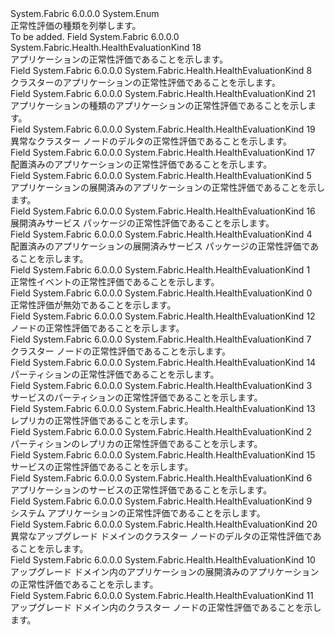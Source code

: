 <Type Name="HealthEvaluationKind" FullName="System.Fabric.Health.HealthEvaluationKind">
  <TypeSignature Language="C#" Value="public enum HealthEvaluationKind" />
  <TypeSignature Language="ILAsm" Value=".class public auto ansi sealed HealthEvaluationKind extends System.Enum" />
  <TypeSignature Language="DocId" Value="T:System.Fabric.Health.HealthEvaluationKind" />
  <TypeSignature Language="VB.NET" Value="Public Enum HealthEvaluationKind" />
  <TypeSignature Language="F#" Value="type HealthEvaluationKind = " />
  <AssemblyInfo>
    <AssemblyName>System.Fabric</AssemblyName>
    <AssemblyVersion>6.0.0.0</AssemblyVersion>
  </AssemblyInfo>
  <Base>
    <BaseTypeName>System.Enum</BaseTypeName>
  </Base>
  <Docs>
    <summary>
      <para>正常性評価の種類を列挙します。</para>
    </summary>
    <remarks>To be added.</remarks>
  </Docs>
  <Members>
    <Member MemberName="Application">
      <MemberSignature Language="C#" Value="Application" />
      <MemberSignature Language="ILAsm" Value=".field public static literal valuetype System.Fabric.Health.HealthEvaluationKind Application = int32(18)" />
      <MemberSignature Language="DocId" Value="F:System.Fabric.Health.HealthEvaluationKind.Application" />
      <MemberSignature Language="VB.NET" Value="Application" />
      <MemberSignature Language="F#" Value="Application = 18" Usage="System.Fabric.Health.HealthEvaluationKind.Application" />
      <MemberType>Field</MemberType>
      <AssemblyInfo>
        <AssemblyName>System.Fabric</AssemblyName>
        <AssemblyVersion>6.0.0.0</AssemblyVersion>
      </AssemblyInfo>
      <ReturnValue>
        <ReturnType>System.Fabric.Health.HealthEvaluationKind</ReturnType>
      </ReturnValue>
      <MemberValue>18</MemberValue>
      <Docs>
        <summary>
          <para>アプリケーションの正常性評価であることを示します。</para>
        </summary>
      </Docs>
    </Member>
    <Member MemberName="Applications">
      <MemberSignature Language="C#" Value="Applications" />
      <MemberSignature Language="ILAsm" Value=".field public static literal valuetype System.Fabric.Health.HealthEvaluationKind Applications = int32(8)" />
      <MemberSignature Language="DocId" Value="F:System.Fabric.Health.HealthEvaluationKind.Applications" />
      <MemberSignature Language="VB.NET" Value="Applications" />
      <MemberSignature Language="F#" Value="Applications = 8" Usage="System.Fabric.Health.HealthEvaluationKind.Applications" />
      <MemberType>Field</MemberType>
      <AssemblyInfo>
        <AssemblyName>System.Fabric</AssemblyName>
        <AssemblyVersion>6.0.0.0</AssemblyVersion>
      </AssemblyInfo>
      <ReturnValue>
        <ReturnType>System.Fabric.Health.HealthEvaluationKind</ReturnType>
      </ReturnValue>
      <MemberValue>8</MemberValue>
      <Docs>
        <summary>
          <para>クラスターのアプリケーションの正常性評価であることを示します。</para>
        </summary>
      </Docs>
    </Member>
    <Member MemberName="ApplicationTypeApplications">
      <MemberSignature Language="C#" Value="ApplicationTypeApplications" />
      <MemberSignature Language="ILAsm" Value=".field public static literal valuetype System.Fabric.Health.HealthEvaluationKind ApplicationTypeApplications = int32(21)" />
      <MemberSignature Language="DocId" Value="F:System.Fabric.Health.HealthEvaluationKind.ApplicationTypeApplications" />
      <MemberSignature Language="VB.NET" Value="ApplicationTypeApplications" />
      <MemberSignature Language="F#" Value="ApplicationTypeApplications = 21" Usage="System.Fabric.Health.HealthEvaluationKind.ApplicationTypeApplications" />
      <MemberType>Field</MemberType>
      <AssemblyInfo>
        <AssemblyName>System.Fabric</AssemblyName>
        <AssemblyVersion>6.0.0.0</AssemblyVersion>
      </AssemblyInfo>
      <ReturnValue>
        <ReturnType>System.Fabric.Health.HealthEvaluationKind</ReturnType>
      </ReturnValue>
      <MemberValue>21</MemberValue>
      <Docs>
        <summary>
          <para>
            アプリケーションの種類のアプリケーションの正常性評価であることを示します。
            </para>
        </summary>
      </Docs>
    </Member>
    <Member MemberName="DeltaNodesCheck">
      <MemberSignature Language="C#" Value="DeltaNodesCheck" />
      <MemberSignature Language="ILAsm" Value=".field public static literal valuetype System.Fabric.Health.HealthEvaluationKind DeltaNodesCheck = int32(19)" />
      <MemberSignature Language="DocId" Value="F:System.Fabric.Health.HealthEvaluationKind.DeltaNodesCheck" />
      <MemberSignature Language="VB.NET" Value="DeltaNodesCheck" />
      <MemberSignature Language="F#" Value="DeltaNodesCheck = 19" Usage="System.Fabric.Health.HealthEvaluationKind.DeltaNodesCheck" />
      <MemberType>Field</MemberType>
      <AssemblyInfo>
        <AssemblyName>System.Fabric</AssemblyName>
        <AssemblyVersion>6.0.0.0</AssemblyVersion>
      </AssemblyInfo>
      <ReturnValue>
        <ReturnType>System.Fabric.Health.HealthEvaluationKind</ReturnType>
      </ReturnValue>
      <MemberValue>19</MemberValue>
      <Docs>
        <summary>
          <para>異常なクラスター ノードのデルタの正常性評価であることを示します。</para>
        </summary>
      </Docs>
    </Member>
    <Member MemberName="DeployedApplication">
      <MemberSignature Language="C#" Value="DeployedApplication" />
      <MemberSignature Language="ILAsm" Value=".field public static literal valuetype System.Fabric.Health.HealthEvaluationKind DeployedApplication = int32(17)" />
      <MemberSignature Language="DocId" Value="F:System.Fabric.Health.HealthEvaluationKind.DeployedApplication" />
      <MemberSignature Language="VB.NET" Value="DeployedApplication" />
      <MemberSignature Language="F#" Value="DeployedApplication = 17" Usage="System.Fabric.Health.HealthEvaluationKind.DeployedApplication" />
      <MemberType>Field</MemberType>
      <AssemblyInfo>
        <AssemblyName>System.Fabric</AssemblyName>
        <AssemblyVersion>6.0.0.0</AssemblyVersion>
      </AssemblyInfo>
      <ReturnValue>
        <ReturnType>System.Fabric.Health.HealthEvaluationKind</ReturnType>
      </ReturnValue>
      <MemberValue>17</MemberValue>
      <Docs>
        <summary>
          <para>配置済みのアプリケーションの正常性評価であることを示します。</para>
        </summary>
      </Docs>
    </Member>
    <Member MemberName="DeployedApplications">
      <MemberSignature Language="C#" Value="DeployedApplications" />
      <MemberSignature Language="ILAsm" Value=".field public static literal valuetype System.Fabric.Health.HealthEvaluationKind DeployedApplications = int32(5)" />
      <MemberSignature Language="DocId" Value="F:System.Fabric.Health.HealthEvaluationKind.DeployedApplications" />
      <MemberSignature Language="VB.NET" Value="DeployedApplications" />
      <MemberSignature Language="F#" Value="DeployedApplications = 5" Usage="System.Fabric.Health.HealthEvaluationKind.DeployedApplications" />
      <MemberType>Field</MemberType>
      <AssemblyInfo>
        <AssemblyName>System.Fabric</AssemblyName>
        <AssemblyVersion>6.0.0.0</AssemblyVersion>
      </AssemblyInfo>
      <ReturnValue>
        <ReturnType>System.Fabric.Health.HealthEvaluationKind</ReturnType>
      </ReturnValue>
      <MemberValue>5</MemberValue>
      <Docs>
        <summary>
          <para>アプリケーションの展開済みのアプリケーションの正常性評価であることを示します。</para>
        </summary>
      </Docs>
    </Member>
    <Member MemberName="DeployedServicePackage">
      <MemberSignature Language="C#" Value="DeployedServicePackage" />
      <MemberSignature Language="ILAsm" Value=".field public static literal valuetype System.Fabric.Health.HealthEvaluationKind DeployedServicePackage = int32(16)" />
      <MemberSignature Language="DocId" Value="F:System.Fabric.Health.HealthEvaluationKind.DeployedServicePackage" />
      <MemberSignature Language="VB.NET" Value="DeployedServicePackage" />
      <MemberSignature Language="F#" Value="DeployedServicePackage = 16" Usage="System.Fabric.Health.HealthEvaluationKind.DeployedServicePackage" />
      <MemberType>Field</MemberType>
      <AssemblyInfo>
        <AssemblyName>System.Fabric</AssemblyName>
        <AssemblyVersion>6.0.0.0</AssemblyVersion>
      </AssemblyInfo>
      <ReturnValue>
        <ReturnType>System.Fabric.Health.HealthEvaluationKind</ReturnType>
      </ReturnValue>
      <MemberValue>16</MemberValue>
      <Docs>
        <summary>
          <para>展開済みサービス パッケージの正常性評価であることを示します。</para>
        </summary>
      </Docs>
    </Member>
    <Member MemberName="DeployedServicePackages">
      <MemberSignature Language="C#" Value="DeployedServicePackages" />
      <MemberSignature Language="ILAsm" Value=".field public static literal valuetype System.Fabric.Health.HealthEvaluationKind DeployedServicePackages = int32(4)" />
      <MemberSignature Language="DocId" Value="F:System.Fabric.Health.HealthEvaluationKind.DeployedServicePackages" />
      <MemberSignature Language="VB.NET" Value="DeployedServicePackages" />
      <MemberSignature Language="F#" Value="DeployedServicePackages = 4" Usage="System.Fabric.Health.HealthEvaluationKind.DeployedServicePackages" />
      <MemberType>Field</MemberType>
      <AssemblyInfo>
        <AssemblyName>System.Fabric</AssemblyName>
        <AssemblyVersion>6.0.0.0</AssemblyVersion>
      </AssemblyInfo>
      <ReturnValue>
        <ReturnType>System.Fabric.Health.HealthEvaluationKind</ReturnType>
      </ReturnValue>
      <MemberValue>4</MemberValue>
      <Docs>
        <summary>
          <para>配置済みのアプリケーションの展開済みサービス パッケージの正常性評価であることを示します。</para>
        </summary>
      </Docs>
    </Member>
    <Member MemberName="Event">
      <MemberSignature Language="C#" Value="Event" />
      <MemberSignature Language="ILAsm" Value=".field public static literal valuetype System.Fabric.Health.HealthEvaluationKind Event = int32(1)" />
      <MemberSignature Language="DocId" Value="F:System.Fabric.Health.HealthEvaluationKind.Event" />
      <MemberSignature Language="VB.NET" Value="Event" />
      <MemberSignature Language="F#" Value="Event = 1" Usage="System.Fabric.Health.HealthEvaluationKind.Event" />
      <MemberType>Field</MemberType>
      <AssemblyInfo>
        <AssemblyName>System.Fabric</AssemblyName>
        <AssemblyVersion>6.0.0.0</AssemblyVersion>
      </AssemblyInfo>
      <ReturnValue>
        <ReturnType>System.Fabric.Health.HealthEvaluationKind</ReturnType>
      </ReturnValue>
      <MemberValue>1</MemberValue>
      <Docs>
        <summary>
          <para>正常性イベントの正常性評価であることを示します。</para>
        </summary>
      </Docs>
    </Member>
    <Member MemberName="Invalid">
      <MemberSignature Language="C#" Value="Invalid" />
      <MemberSignature Language="ILAsm" Value=".field public static literal valuetype System.Fabric.Health.HealthEvaluationKind Invalid = int32(0)" />
      <MemberSignature Language="DocId" Value="F:System.Fabric.Health.HealthEvaluationKind.Invalid" />
      <MemberSignature Language="VB.NET" Value="Invalid" />
      <MemberSignature Language="F#" Value="Invalid = 0" Usage="System.Fabric.Health.HealthEvaluationKind.Invalid" />
      <MemberType>Field</MemberType>
      <AssemblyInfo>
        <AssemblyName>System.Fabric</AssemblyName>
        <AssemblyVersion>6.0.0.0</AssemblyVersion>
      </AssemblyInfo>
      <ReturnValue>
        <ReturnType>System.Fabric.Health.HealthEvaluationKind</ReturnType>
      </ReturnValue>
      <MemberValue>0</MemberValue>
      <Docs>
        <summary>
          <para>正常性評価が無効であることを示します。</para>
        </summary>
      </Docs>
    </Member>
    <Member MemberName="Node">
      <MemberSignature Language="C#" Value="Node" />
      <MemberSignature Language="ILAsm" Value=".field public static literal valuetype System.Fabric.Health.HealthEvaluationKind Node = int32(12)" />
      <MemberSignature Language="DocId" Value="F:System.Fabric.Health.HealthEvaluationKind.Node" />
      <MemberSignature Language="VB.NET" Value="Node" />
      <MemberSignature Language="F#" Value="Node = 12" Usage="System.Fabric.Health.HealthEvaluationKind.Node" />
      <MemberType>Field</MemberType>
      <AssemblyInfo>
        <AssemblyName>System.Fabric</AssemblyName>
        <AssemblyVersion>6.0.0.0</AssemblyVersion>
      </AssemblyInfo>
      <ReturnValue>
        <ReturnType>System.Fabric.Health.HealthEvaluationKind</ReturnType>
      </ReturnValue>
      <MemberValue>12</MemberValue>
      <Docs>
        <summary>
          <para>ノードの正常性評価であることを示します。</para>
        </summary>
      </Docs>
    </Member>
    <Member MemberName="Nodes">
      <MemberSignature Language="C#" Value="Nodes" />
      <MemberSignature Language="ILAsm" Value=".field public static literal valuetype System.Fabric.Health.HealthEvaluationKind Nodes = int32(7)" />
      <MemberSignature Language="DocId" Value="F:System.Fabric.Health.HealthEvaluationKind.Nodes" />
      <MemberSignature Language="VB.NET" Value="Nodes" />
      <MemberSignature Language="F#" Value="Nodes = 7" Usage="System.Fabric.Health.HealthEvaluationKind.Nodes" />
      <MemberType>Field</MemberType>
      <AssemblyInfo>
        <AssemblyName>System.Fabric</AssemblyName>
        <AssemblyVersion>6.0.0.0</AssemblyVersion>
      </AssemblyInfo>
      <ReturnValue>
        <ReturnType>System.Fabric.Health.HealthEvaluationKind</ReturnType>
      </ReturnValue>
      <MemberValue>7</MemberValue>
      <Docs>
        <summary>
          <para>クラスター ノードの正常性評価であることを示します。</para>
        </summary>
      </Docs>
    </Member>
    <Member MemberName="Partition">
      <MemberSignature Language="C#" Value="Partition" />
      <MemberSignature Language="ILAsm" Value=".field public static literal valuetype System.Fabric.Health.HealthEvaluationKind Partition = int32(14)" />
      <MemberSignature Language="DocId" Value="F:System.Fabric.Health.HealthEvaluationKind.Partition" />
      <MemberSignature Language="VB.NET" Value="Partition" />
      <MemberSignature Language="F#" Value="Partition = 14" Usage="System.Fabric.Health.HealthEvaluationKind.Partition" />
      <MemberType>Field</MemberType>
      <AssemblyInfo>
        <AssemblyName>System.Fabric</AssemblyName>
        <AssemblyVersion>6.0.0.0</AssemblyVersion>
      </AssemblyInfo>
      <ReturnValue>
        <ReturnType>System.Fabric.Health.HealthEvaluationKind</ReturnType>
      </ReturnValue>
      <MemberValue>14</MemberValue>
      <Docs>
        <summary>
          <para>パーティションの正常性評価であることを示します。</para>
        </summary>
      </Docs>
    </Member>
    <Member MemberName="Partitions">
      <MemberSignature Language="C#" Value="Partitions" />
      <MemberSignature Language="ILAsm" Value=".field public static literal valuetype System.Fabric.Health.HealthEvaluationKind Partitions = int32(3)" />
      <MemberSignature Language="DocId" Value="F:System.Fabric.Health.HealthEvaluationKind.Partitions" />
      <MemberSignature Language="VB.NET" Value="Partitions" />
      <MemberSignature Language="F#" Value="Partitions = 3" Usage="System.Fabric.Health.HealthEvaluationKind.Partitions" />
      <MemberType>Field</MemberType>
      <AssemblyInfo>
        <AssemblyName>System.Fabric</AssemblyName>
        <AssemblyVersion>6.0.0.0</AssemblyVersion>
      </AssemblyInfo>
      <ReturnValue>
        <ReturnType>System.Fabric.Health.HealthEvaluationKind</ReturnType>
      </ReturnValue>
      <MemberValue>3</MemberValue>
      <Docs>
        <summary>
          <para>サービスのパーティションの正常性評価であることを示します。</para>
        </summary>
      </Docs>
    </Member>
    <Member MemberName="Replica">
      <MemberSignature Language="C#" Value="Replica" />
      <MemberSignature Language="ILAsm" Value=".field public static literal valuetype System.Fabric.Health.HealthEvaluationKind Replica = int32(13)" />
      <MemberSignature Language="DocId" Value="F:System.Fabric.Health.HealthEvaluationKind.Replica" />
      <MemberSignature Language="VB.NET" Value="Replica" />
      <MemberSignature Language="F#" Value="Replica = 13" Usage="System.Fabric.Health.HealthEvaluationKind.Replica" />
      <MemberType>Field</MemberType>
      <AssemblyInfo>
        <AssemblyName>System.Fabric</AssemblyName>
        <AssemblyVersion>6.0.0.0</AssemblyVersion>
      </AssemblyInfo>
      <ReturnValue>
        <ReturnType>System.Fabric.Health.HealthEvaluationKind</ReturnType>
      </ReturnValue>
      <MemberValue>13</MemberValue>
      <Docs>
        <summary>
          <para>レプリカの正常性評価であることを示します。</para>
        </summary>
      </Docs>
    </Member>
    <Member MemberName="Replicas">
      <MemberSignature Language="C#" Value="Replicas" />
      <MemberSignature Language="ILAsm" Value=".field public static literal valuetype System.Fabric.Health.HealthEvaluationKind Replicas = int32(2)" />
      <MemberSignature Language="DocId" Value="F:System.Fabric.Health.HealthEvaluationKind.Replicas" />
      <MemberSignature Language="VB.NET" Value="Replicas" />
      <MemberSignature Language="F#" Value="Replicas = 2" Usage="System.Fabric.Health.HealthEvaluationKind.Replicas" />
      <MemberType>Field</MemberType>
      <AssemblyInfo>
        <AssemblyName>System.Fabric</AssemblyName>
        <AssemblyVersion>6.0.0.0</AssemblyVersion>
      </AssemblyInfo>
      <ReturnValue>
        <ReturnType>System.Fabric.Health.HealthEvaluationKind</ReturnType>
      </ReturnValue>
      <MemberValue>2</MemberValue>
      <Docs>
        <summary>
          <para>パーティションのレプリカの正常性評価であることを示します。</para>
        </summary>
      </Docs>
    </Member>
    <Member MemberName="Service">
      <MemberSignature Language="C#" Value="Service" />
      <MemberSignature Language="ILAsm" Value=".field public static literal valuetype System.Fabric.Health.HealthEvaluationKind Service = int32(15)" />
      <MemberSignature Language="DocId" Value="F:System.Fabric.Health.HealthEvaluationKind.Service" />
      <MemberSignature Language="VB.NET" Value="Service" />
      <MemberSignature Language="F#" Value="Service = 15" Usage="System.Fabric.Health.HealthEvaluationKind.Service" />
      <MemberType>Field</MemberType>
      <AssemblyInfo>
        <AssemblyName>System.Fabric</AssemblyName>
        <AssemblyVersion>6.0.0.0</AssemblyVersion>
      </AssemblyInfo>
      <ReturnValue>
        <ReturnType>System.Fabric.Health.HealthEvaluationKind</ReturnType>
      </ReturnValue>
      <MemberValue>15</MemberValue>
      <Docs>
        <summary>
          <para>サービスの正常性評価であることを示します。</para>
        </summary>
      </Docs>
    </Member>
    <Member MemberName="Services">
      <MemberSignature Language="C#" Value="Services" />
      <MemberSignature Language="ILAsm" Value=".field public static literal valuetype System.Fabric.Health.HealthEvaluationKind Services = int32(6)" />
      <MemberSignature Language="DocId" Value="F:System.Fabric.Health.HealthEvaluationKind.Services" />
      <MemberSignature Language="VB.NET" Value="Services" />
      <MemberSignature Language="F#" Value="Services = 6" Usage="System.Fabric.Health.HealthEvaluationKind.Services" />
      <MemberType>Field</MemberType>
      <AssemblyInfo>
        <AssemblyName>System.Fabric</AssemblyName>
        <AssemblyVersion>6.0.0.0</AssemblyVersion>
      </AssemblyInfo>
      <ReturnValue>
        <ReturnType>System.Fabric.Health.HealthEvaluationKind</ReturnType>
      </ReturnValue>
      <MemberValue>6</MemberValue>
      <Docs>
        <summary>
          <para>アプリケーションのサービスの正常性評価であることを示します。</para>
        </summary>
      </Docs>
    </Member>
    <Member MemberName="SystemApplication">
      <MemberSignature Language="C#" Value="SystemApplication" />
      <MemberSignature Language="ILAsm" Value=".field public static literal valuetype System.Fabric.Health.HealthEvaluationKind SystemApplication = int32(9)" />
      <MemberSignature Language="DocId" Value="F:System.Fabric.Health.HealthEvaluationKind.SystemApplication" />
      <MemberSignature Language="VB.NET" Value="SystemApplication" />
      <MemberSignature Language="F#" Value="SystemApplication = 9" Usage="System.Fabric.Health.HealthEvaluationKind.SystemApplication" />
      <MemberType>Field</MemberType>
      <AssemblyInfo>
        <AssemblyName>System.Fabric</AssemblyName>
        <AssemblyVersion>6.0.0.0</AssemblyVersion>
      </AssemblyInfo>
      <ReturnValue>
        <ReturnType>System.Fabric.Health.HealthEvaluationKind</ReturnType>
      </ReturnValue>
      <MemberValue>9</MemberValue>
      <Docs>
        <summary>
          <para>システム アプリケーションの正常性評価であることを示します。</para>
        </summary>
      </Docs>
    </Member>
    <Member MemberName="UpgradeDomainDeltaNodesCheck">
      <MemberSignature Language="C#" Value="UpgradeDomainDeltaNodesCheck" />
      <MemberSignature Language="ILAsm" Value=".field public static literal valuetype System.Fabric.Health.HealthEvaluationKind UpgradeDomainDeltaNodesCheck = int32(20)" />
      <MemberSignature Language="DocId" Value="F:System.Fabric.Health.HealthEvaluationKind.UpgradeDomainDeltaNodesCheck" />
      <MemberSignature Language="VB.NET" Value="UpgradeDomainDeltaNodesCheck" />
      <MemberSignature Language="F#" Value="UpgradeDomainDeltaNodesCheck = 20" Usage="System.Fabric.Health.HealthEvaluationKind.UpgradeDomainDeltaNodesCheck" />
      <MemberType>Field</MemberType>
      <AssemblyInfo>
        <AssemblyName>System.Fabric</AssemblyName>
        <AssemblyVersion>6.0.0.0</AssemblyVersion>
      </AssemblyInfo>
      <ReturnValue>
        <ReturnType>System.Fabric.Health.HealthEvaluationKind</ReturnType>
      </ReturnValue>
      <MemberValue>20</MemberValue>
      <Docs>
        <summary>
          <para>異常なアップグレード ドメインのクラスター ノードのデルタの正常性評価であることを示します。</para>
        </summary>
      </Docs>
    </Member>
    <Member MemberName="UpgradeDomainDeployedApplications">
      <MemberSignature Language="C#" Value="UpgradeDomainDeployedApplications" />
      <MemberSignature Language="ILAsm" Value=".field public static literal valuetype System.Fabric.Health.HealthEvaluationKind UpgradeDomainDeployedApplications = int32(10)" />
      <MemberSignature Language="DocId" Value="F:System.Fabric.Health.HealthEvaluationKind.UpgradeDomainDeployedApplications" />
      <MemberSignature Language="VB.NET" Value="UpgradeDomainDeployedApplications" />
      <MemberSignature Language="F#" Value="UpgradeDomainDeployedApplications = 10" Usage="System.Fabric.Health.HealthEvaluationKind.UpgradeDomainDeployedApplications" />
      <MemberType>Field</MemberType>
      <AssemblyInfo>
        <AssemblyName>System.Fabric</AssemblyName>
        <AssemblyVersion>6.0.0.0</AssemblyVersion>
      </AssemblyInfo>
      <ReturnValue>
        <ReturnType>System.Fabric.Health.HealthEvaluationKind</ReturnType>
      </ReturnValue>
      <MemberValue>10</MemberValue>
      <Docs>
        <summary>
          <para>アップグレード ドメイン内のアプリケーションの展開済みのアプリケーションの正常性評価であることを示します。</para>
        </summary>
      </Docs>
    </Member>
    <Member MemberName="UpgradeDomainNodes">
      <MemberSignature Language="C#" Value="UpgradeDomainNodes" />
      <MemberSignature Language="ILAsm" Value=".field public static literal valuetype System.Fabric.Health.HealthEvaluationKind UpgradeDomainNodes = int32(11)" />
      <MemberSignature Language="DocId" Value="F:System.Fabric.Health.HealthEvaluationKind.UpgradeDomainNodes" />
      <MemberSignature Language="VB.NET" Value="UpgradeDomainNodes" />
      <MemberSignature Language="F#" Value="UpgradeDomainNodes = 11" Usage="System.Fabric.Health.HealthEvaluationKind.UpgradeDomainNodes" />
      <MemberType>Field</MemberType>
      <AssemblyInfo>
        <AssemblyName>System.Fabric</AssemblyName>
        <AssemblyVersion>6.0.0.0</AssemblyVersion>
      </AssemblyInfo>
      <ReturnValue>
        <ReturnType>System.Fabric.Health.HealthEvaluationKind</ReturnType>
      </ReturnValue>
      <MemberValue>11</MemberValue>
      <Docs>
        <summary>
          <para>アップグレード ドメイン内のクラスター ノードの正常性評価であることを示します。</para>
        </summary>
      </Docs>
    </Member>
  </Members>
</Type>